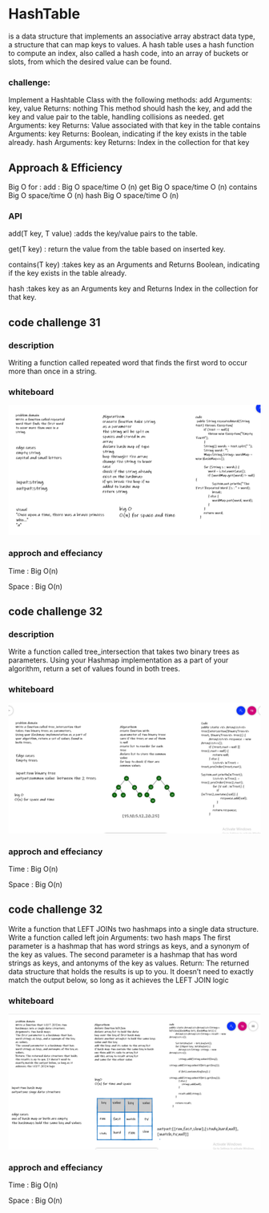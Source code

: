 # HashTable

is a data structure that implements an associative array abstract data type, a structure that can map keys to values. A hash table uses a hash function to compute an index, also called a hash code, into an array of buckets or slots, from which the desired value can be found.

### challenge:
Implement a Hashtable Class with the following methods:
add
Arguments: key, value
Returns: nothing
This method should hash the key, and add the key and value pair to the table, handling collisions as needed.
get
Arguments: key
Returns: Value associated with that key in the table
contains
Arguments: key
Returns: Boolean, indicating if the key exists in the table already.
hash
Arguments: key
Returns: Index in the collection for that key

## Approach & Efficiency
Big O for :
add :
Big O space/time O (n)
get
Big O space/time O (n)
contains
Big O space/time O (n)
hash
Big O space/time O (n)
### API
add(T key, T value) :adds the key/value pairs to the table.

get(T key) : return the value from the table based on inserted key.

contains(T key) :takes key as an Arguments and Returns Boolean, indicating if the key exists in the table already.

hash :takes key as an Arguments key and Returns Index in the collection for that key.

## code challenge 31

### description 
Writing a function called repeated word that finds the first word to occur more than once in a string.

### whiteboard

![image](img/cc31.PNG)

### approch and effeciancy

Time : Big O(n)

Space : Big O(n)


## code challenge 32

### description 
Write a function called tree_intersection that takes two binary trees as parameters.
Using your Hashmap implementation as a part of your algorithm, return a set of values found in both trees.


### whiteboard

![image](img/32.PNG)


### approch and effeciancy

Time : Big O(n)

Space : Big O(n)

## code challenge 32
Write a function that LEFT JOINs two hashmaps into a single data structure.
Write a function called left join
Arguments: two hash maps
The first parameter is a hashmap that has word strings as keys, and a synonym of the key as values.
The second parameter is a hashmap that has word strings as keys, and antonyms of the key as values.
Return: The returned data structure that holds the results is up to you. It doesn’t need to exactly match the output below, so long as it achieves the LEFT JOIN logic

### whiteboard

![image](img/cc33.PNG)

### approch and effeciancy

Time : Big O(n)

Space : Big O(n)

